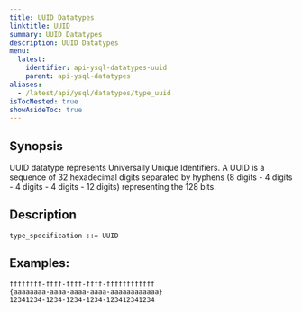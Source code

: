 ```yaml
---
title: UUID Datatypes
linktitle: UUID
summary: UUID Datatypes
description: UUID Datatypes
menu:
  latest:
    identifier: api-ysql-datatypes-uuid
    parent: api-ysql-datatypes
aliases:
  - /latest/api/ysql/datatypes/type_uuid
isTocNested: true
showAsideToc: true
---
```


## Synopsis
UUID datatype represents Universally Unique Identifiers. A UUID is a sequence of 32 hexadecimal digits separated by hyphens (8 digits - 4 digits - 4 digits - 4 digits - 12 digits) representing the 128 bits.

## Description

```
type_specification ::= UUID
```

## Examples:

```
ffffffff-ffff-ffff-ffff-ffffffffffff
{aaaaaaaa-aaaa-aaaa-aaaa-aaaaaaaaaaaa}
12341234-1234-1234-1234-123412341234
```
